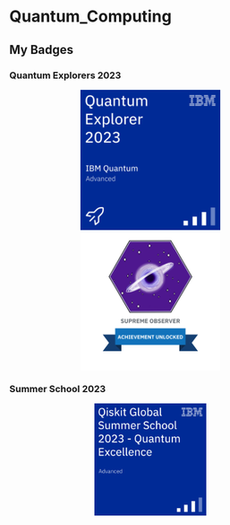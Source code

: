 # Quantum_Computing

## My Badges

### Quantum Explorers 2023
<div style="display: flex; flex-direction: column; align-items: center;">
    <img src="./_badges/quantum-explorer-2023-advanced.png" width="250">
    <img src="./_badges/badge_quantum_explorers_2023.png" width="250">
</div>

### Summer School 2023
<div style="display: flex; flex-direction: column; align-items: center;">
    <img src="./_badges/qiskit-global-summer-school-2023-quantum-excellence.png" width="200">
</div>
